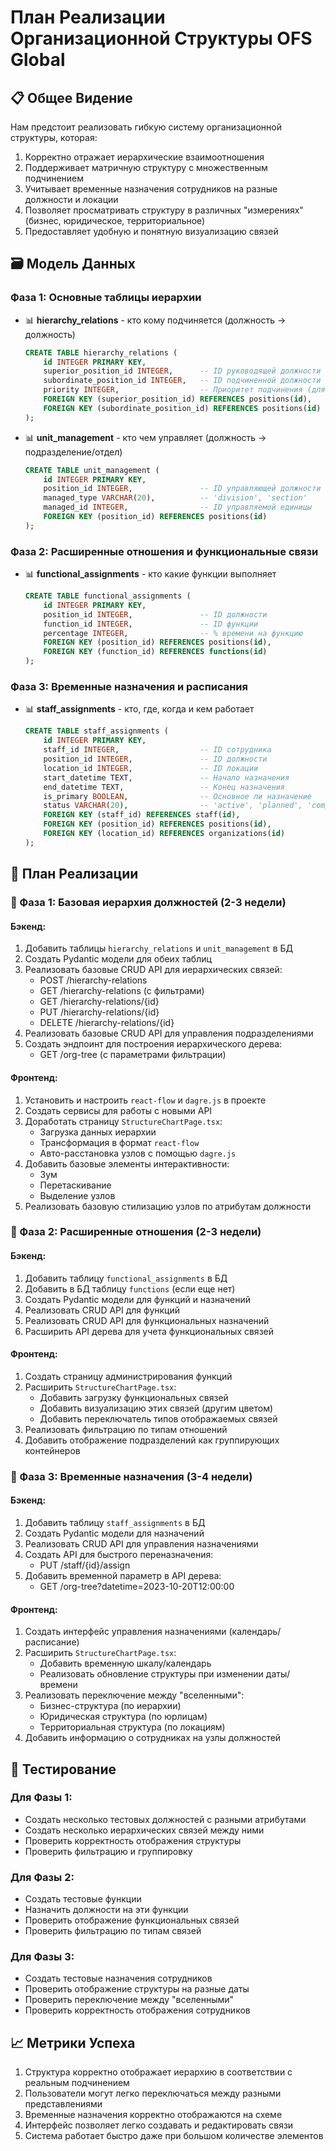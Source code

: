 # План Реализации Организационной Структуры OFS Global

## 📋 Общее Видение

Нам предстоит реализовать гибкую систему организационной структуры, которая:
1. Корректно отражает иерархические взаимоотношения
2. Поддерживает матричную структуру с множественным подчинением
3. Учитывает временные назначения сотрудников на разные должности и локации
4. Позволяет просматривать структуру в различных "измерениях" (бизнес, юридическое, территориальное)
5. Предоставляет удобную и понятную визуализацию связей

## 🗃️ Модель Данных

### Фаза 1: Основные таблицы иерархии

- 📊 **hierarchy_relations** - кто кому подчиняется (должность → должность)
  ```sql
  CREATE TABLE hierarchy_relations (
      id INTEGER PRIMARY KEY,
      superior_position_id INTEGER,      -- ID руководящей должности
      subordinate_position_id INTEGER,   -- ID подчиненной должности
      priority INTEGER,                  -- Приоритет подчинения (для множественного)
      FOREIGN KEY (superior_position_id) REFERENCES positions(id),
      FOREIGN KEY (subordinate_position_id) REFERENCES positions(id)
  );
  ```

- 📊 **unit_management** - кто чем управляет (должность → подразделение/отдел)
  ```sql
  CREATE TABLE unit_management (
      id INTEGER PRIMARY KEY,
      position_id INTEGER,               -- ID управляющей должности
      managed_type VARCHAR(20),          -- 'division', 'section'
      managed_id INTEGER,                -- ID управляемой единицы
      FOREIGN KEY (position_id) REFERENCES positions(id)
  );
  ```

### Фаза 2: Расширенные отношения и функциональные связи

- 📊 **functional_assignments** - кто какие функции выполняет
  ```sql
  CREATE TABLE functional_assignments (
      id INTEGER PRIMARY KEY,
      position_id INTEGER,               -- ID должности
      function_id INTEGER,               -- ID функции
      percentage INTEGER,                -- % времени на функцию
      FOREIGN KEY (position_id) REFERENCES positions(id),
      FOREIGN KEY (function_id) REFERENCES functions(id)
  );
  ```

### Фаза 3: Временные назначения и расписания

- 📊 **staff_assignments** - кто, где, когда и кем работает
  ```sql
  CREATE TABLE staff_assignments (
      id INTEGER PRIMARY KEY,
      staff_id INTEGER,                  -- ID сотрудника
      position_id INTEGER,               -- ID должности 
      location_id INTEGER,               -- ID локации
      start_datetime TEXT,               -- Начало назначения
      end_datetime TEXT,                 -- Конец назначения
      is_primary BOOLEAN,                -- Основное ли назначение
      status VARCHAR(20),                -- 'active', 'planned', 'completed'
      FOREIGN KEY (staff_id) REFERENCES staff(id),
      FOREIGN KEY (position_id) REFERENCES positions(id),
      FOREIGN KEY (location_id) REFERENCES organizations(id)
  );
  ```

## 🚀 План Реализации

### 📅 Фаза 1: Базовая иерархия должностей (2-3 недели)

#### Бэкенд:
1. Добавить таблицы `hierarchy_relations` и `unit_management` в БД
2. Создать Pydantic модели для обеих таблиц
3. Реализовать базовые CRUD API для иерархических связей:
   - POST /hierarchy-relations
   - GET /hierarchy-relations (с фильтрами)
   - GET /hierarchy-relations/{id}
   - PUT /hierarchy-relations/{id}
   - DELETE /hierarchy-relations/{id}
4. Реализовать базовые CRUD API для управления подразделениями
5. Создать эндпоинт для построения иерархического дерева:
   - GET /org-tree (с параметрами фильтрации)

#### Фронтенд:
1. Установить и настроить `react-flow` и `dagre.js` в проекте
2. Создать сервисы для работы с новыми API
3. Доработать страницу `StructureChartPage.tsx`:
   - Загрузка данных иерархии
   - Трансформация в формат `react-flow`
   - Авто-расстановка узлов с помощью `dagre.js`
4. Добавить базовые элементы интерактивности:
   - Зум
   - Перетаскивание
   - Выделение узлов
5. Реализовать базовую стилизацию узлов по атрибутам должности

### 📅 Фаза 2: Расширенные отношения (2-3 недели)

#### Бэкенд:
1. Добавить таблицу `functional_assignments` в БД
2. Добавить в БД таблицу `functions` (если еще нет)
3. Создать Pydantic модели для функций и назначений
4. Реализовать CRUD API для функций
5. Реализовать CRUD API для функциональных назначений
6. Расширить API дерева для учета функциональных связей

#### Фронтенд:
1. Создать страницу администрирования функций
2. Расширить `StructureChartPage.tsx`:
   - Добавить загрузку функциональных связей
   - Добавить визуализацию этих связей (другим цветом)
   - Добавить переключатель типов отображаемых связей
3. Реализовать фильтрацию по типам отношений
4. Добавить отображение подразделений как группирующих контейнеров

### 📅 Фаза 3: Временные назначения (3-4 недели)

#### Бэкенд:
1. Добавить таблицу `staff_assignments` в БД
2. Создать Pydantic модели для назначений
3. Реализовать CRUD API для управления назначениями
4. Создать API для быстрого переназначения:
   - PUT /staff/{id}/assign
5. Добавить временной параметр в API дерева:
   - GET /org-tree?datetime=2023-10-20T12:00:00

#### Фронтенд:
1. Создать интерфейс управления назначениями (календарь/расписание)
2. Расширить `StructureChartPage.tsx`:
   - Добавить временную шкалу/календарь
   - Реализовать обновление структуры при изменении даты/времени
3. Реализовать переключение между "вселенными":
   - Бизнес-структура (по иерархии)
   - Юридическая структура (по юрлицам)
   - Территориальная структура (по локациям)
4. Добавить информацию о сотрудниках на узлы должностей

## 🧪 Тестирование

### Для Фазы 1:
- Создать несколько тестовых должностей с разными атрибутами
- Создать несколько иерархических связей между ними
- Проверить корректность отображения структуры
- Проверить фильтрацию и группировку

### Для Фазы 2:
- Создать тестовые функции
- Назначить должности на эти функции
- Проверить отображение функциональных связей
- Проверить фильтрацию по типам связей

### Для Фазы 3:
- Создать тестовые назначения сотрудников
- Проверить отображение структуры на разные даты
- Проверить переключение между "вселенными"
- Проверить корректность отображения сотрудников

## 📈 Метрики Успеха

1. Структура корректно отображает иерархию в соответствии с реальным подчинением
2. Пользователи могут легко переключаться между разными представлениями
3. Временные назначения корректно отображаются на схеме
4. Интерфейс позволяет легко создавать и редактировать связи
5. Система работает быстро даже при большом количестве элементов 